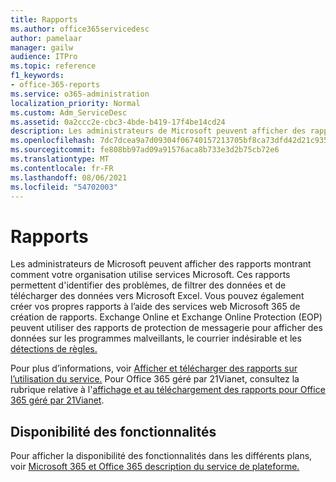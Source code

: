 ```yaml
---
title: Rapports
ms.author: office365servicedesc
author: pamelaar
manager: gailw
audience: ITPro
ms.topic: reference
f1_keywords:
- office-365-reports
ms.service: o365-administration
localization_priority: Normal
ms.custom: Adm_ServiceDesc
ms.assetid: 0a2ccc2e-cbc3-4bde-b419-17f4be14cd24
description: Les administrateurs de Microsoft peuvent afficher des rapports montrant comment votre organisation utilise services Microsoft. Ces rapports permettent d'identifier des problèmes, de filtrer des données et de télécharger des données vers Microsoft Excel. Vous pouvez également créer vos propres rapports à l’aide des services web Microsoft 365 de création de rapports. Exchange Online et Exchange Online Protection (EOP) peuvent utiliser les rapports de protection de messagerie pour afficher les données sur les programmes malveillants, le courrier indésirable et les détections de règles.
ms.openlocfilehash: 7dc7dcea9a7d09304f06740157213705bf8ca73dfd42d21c9353d554de0525c3
ms.sourcegitcommit: fe808bb97ad09a91576aca8b733e3d2b75cb72e6
ms.translationtype: MT
ms.contentlocale: fr-FR
ms.lasthandoff: 08/06/2021
ms.locfileid: "54702003"
---
```

# <a name="reports"></a>Rapports

Les administrateurs de Microsoft peuvent afficher des rapports montrant comment votre organisation utilise services Microsoft. Ces rapports permettent d'identifier des problèmes, de filtrer des données et de télécharger des données vers Microsoft Excel. Vous pouvez également créer vos propres rapports à l’aide des services web Microsoft 365 de création de rapports. Exchange Online et Exchange Online Protection (EOP) peuvent utiliser des rapports de protection de messagerie pour afficher des données sur les programmes malveillants, le courrier indésirable et les [détections de règles.](/exchange/monitoring/use-mail-protection-reports)
  
Pour plus d’informations, voir [Afficher et télécharger des rapports sur l’utilisation du service.](/microsoft-365/admin/activity-reports/activity-reports) Pour Office 365 géré par 21Vianet, consultez la rubrique relative à l'[affichage et au téléchargement des rapports pour Office 365 géré par 21Vianet](/microsoft-365/admin/activity-reports/activity-reports).
  
## <a name="feature-availability"></a>Disponibilité des fonctionnalités

Pour afficher la disponibilité des fonctionnalités dans les différents plans, voir [Microsoft 365 et Office 365 description du service de plateforme.](office-365-platform-service-description.md)
